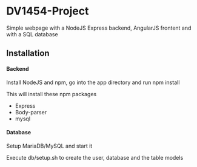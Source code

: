 # DV1454-Project
Simple webpage with a NodeJS Express backend, AngularJS frontent and with a SQL database

## Installation

#### Backend

Install NodeJS and npm, go into the app directory and run npm install

This will install these npm packages

- Express
- Body-parser
- mysql

#### Database

Setup MariaDB/MySQL and start it

Execute db/setup.sh to create the user, database and the table models
